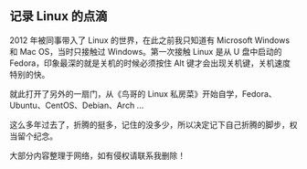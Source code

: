 ## 记录 Linux 的点滴

2012 年被同事带入了 Linux 的世界，在此之前我只知道有 Microsoft Windows 和 Mac OS，当时只接触过 Windows。第一次接触 Linux 是从 U 盘中启动的 Fedora，印象最深的就是关机的时候必须按住 Alt 键才会出现关机键，关机速度特别的快。

就此打开了另外的一扇门，从《鸟哥的 Linux 私房菜》开始自学，Fedora、Ubuntu、CentOS、Debian、Arch ...

这么多年过去了，折腾的挺多，记住的没多少，所以决定记下自己折腾的脚步，权当留个纪念。

大部分内容整理于网络，如有侵权请联系我删除！


